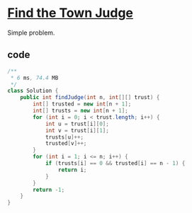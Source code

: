 # [Find the Town Judge](https://leetcode.com/problems/find-the-town-judge/)

Simple problem.

## code

```java
/**
 * 6 ms, 74.4 MB
 */
class Solution {
    public int findJudge(int n, int[][] trust) {
        int[] trusted = new int[n + 1];
        int[] trusts = new int[n + 1];
        for (int i = 0; i < trust.length; i++) {
            int u = trust[i][0];
            int v = trust[i][1];
            trusts[u]++;
            trusted[v]++;
        }
        for (int i = 1; i <= n; i++) {
            if (trusts[i] == 0 && trusted[i] == n - 1) {
                return i;
            }
        }
        return -1;
    }
}
```
